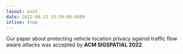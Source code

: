 ```yaml
---
layout: post
date: 2022-08-22 15:59:00-0400
inline: true
---
```


Our paper about protecting vehicle location privacy against traffic flow aware attacks was accepted by **ACM SIGSPATIAL 2022**. 
